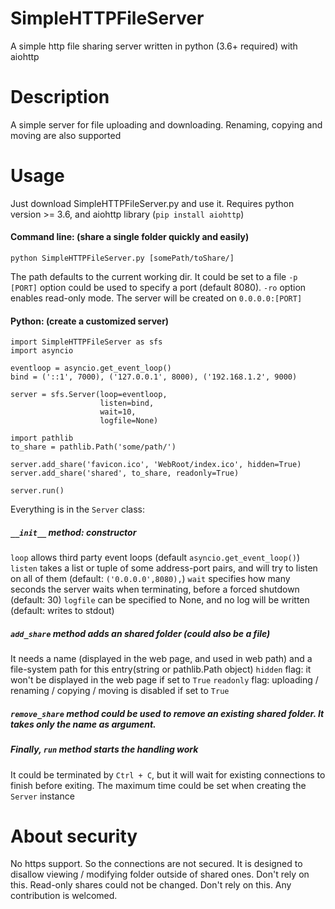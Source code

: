 # SimpleHTTPFileServer
A simple http file sharing server written in python (3.6+ required) with aiohttp

Description
=
A simple server for file uploading and downloading. Renaming, copying and moving are also supported

Usage
=
Just download SimpleHTTPFileServer.py and use it.
Requires python version >= 3.6, and aiohttp library (`pip install aiohttp`)

#### Command line: (share a single folder quickly and easily)
```
python SimpleHTTPFileServer.py [somePath/toShare/]
```
The path defaults to the current working dir. It could be set to a file
`-p [PORT]` option could be used to specify a port (default 8080).
`-ro` option enables read-only mode.
The server will be created on `0.0.0.0:[PORT]`

#### Python: (create a customized server)
```
import SimpleHTTPFileServer as sfs
import asyncio

eventloop = asyncio.get_event_loop()
bind = ('::1', 7000), ('127.0.0.1', 8000), ('192.168.1.2', 9000)

server = sfs.Server(loop=eventloop,
                    listen=bind,
                    wait=10,
                    logfile=None)

import pathlib
to_share = pathlib.Path('some/path/')

server.add_share('favicon.ico', 'WebRoot/index.ico', hidden=True)
server.add_share('shared', to_share, readonly=True)

server.run()
```
Everything is in the `Server` class:
##### `__init__` method: constructor
`loop` allows third party event loops (default `asyncio.get_event_loop()`)
`listen` takes a list or tuple of some address-port pairs, and will try to listen on all of them (default: `('0.0.0.0',8080),`)
`wait` specifies how many seconds the server waits when terminating, before a forced shutdown (default: 30)
`logfile` can be specified to None, and no log will be written (default: writes to stdout)

##### `add_share` method adds an shared folder (could also be a file)
It needs a name (displayed in the web page, and used in web path) and a file-system path for this entry(string or pathlib.Path object)
`hidden` flag: it won't be displayed in the web page if set to `True`
`readonly` flag: uploading / renaming / copying / moving is disabled if set to `True`

##### `remove_share` method could be used to remove an existing shared folder. It takes only the name as argument.

##### Finally, `run` method starts the handling work
It could be terminated by `Ctrl + C`, but it will wait for existing connections to finish before exiting. The maximum time could be set when creating the `Server` instance

About security
=
No https support. So the connections are not secured.
It is designed to disallow viewing / modifying folder outside of shared ones. Don't rely on this.
Read-only shares could not be changed. Don't rely on this.
Any contribution is welcomed.
